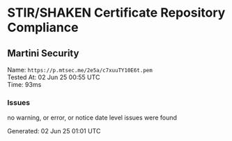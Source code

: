 # STIR/SHAKEN Certificate Repository Compliance

## Martini Security

Name: `https://p.mtsec.me/2e5a/c7xuuTY10E6t.pem`\
Tested At: 02 Jun 25 00:55 UTC\
Time: 93ms

### Issues

no warning, or error, or notice date level issues were found

Generated: 02 Jun 25 01:01 UTC